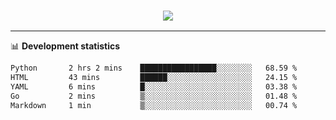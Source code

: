 <h3 align="center">
  <a href="https://github.com/hwalker928">
      <img src="https://github-profile-trophy.vercel.app/?username=hwalker928&no-bg=true&no-frame=true">
  </a>
</h3>


<hr>

📊 **Development statistics**

<!--START_SECTION:waka-->

```txt
Python       2 hrs 2 mins    █████████████████░░░░░░░░   68.59 %
HTML         43 mins         ██████░░░░░░░░░░░░░░░░░░░   24.15 %
YAML         6 mins          █░░░░░░░░░░░░░░░░░░░░░░░░   03.38 %
Go           2 mins          ▒░░░░░░░░░░░░░░░░░░░░░░░░   01.48 %
Markdown     1 min           ▒░░░░░░░░░░░░░░░░░░░░░░░░   00.74 %
```

<!--END_SECTION:waka-->
